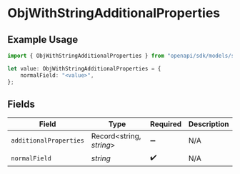 # ObjWithStringAdditionalProperties

## Example Usage

```typescript
import { ObjWithStringAdditionalProperties } from "openapi/sdk/models/shared";

let value: ObjWithStringAdditionalProperties = {
    normalField: "<value>",
};
```

## Fields

| Field                    | Type                     | Required                 | Description              |
| ------------------------ | ------------------------ | ------------------------ | ------------------------ |
| `additionalProperties`   | Record<string, *string*> | :heavy_minus_sign:       | N/A                      |
| `normalField`            | *string*                 | :heavy_check_mark:       | N/A                      |